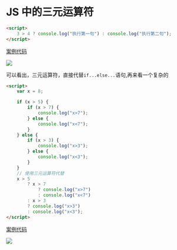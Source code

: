 # JS 中的三元运算符

```html
<script>
    3 > 4 ? console.log("执行第一句") : console.log("执行第二句");
</script>
```

[案例代码](./demo/demo01.html)

![](./images/01.png)

可以看出，三元运算符，直接代替`if...else...`语句,再来看一个复杂的

```html
<script>
    var x = 8;

    if (x > 5) {
        if (x > 7) {
            console.log("x>7");
        } else {
            console.log("x<7");
        }
    } else {
        if (x > 3) {
            console.log("x>3");
        } else {
            console.log("x<3");
        }
    }
    // 使用三元运算符代替
    x > 5
        ? x > 7
            ? console.log("x>7")
            : console.log("x<7")
        : x > 3
        ? console.log("x>3")
        : console.log("x<3");
</script>
```

[案例代码](./demo/demo02.html)

![](./images/02.png)
